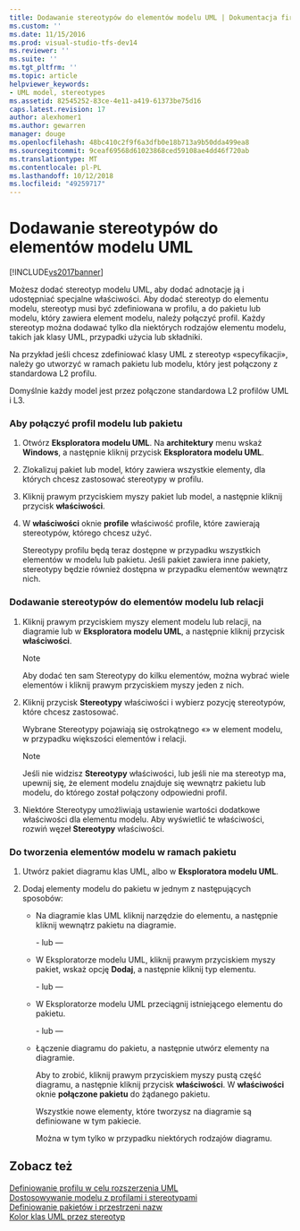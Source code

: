```yaml
---
title: Dodawanie stereotypów do elementów modelu UML | Dokumentacja firmy Microsoft
ms.custom: ''
ms.date: 11/15/2016
ms.prod: visual-studio-tfs-dev14
ms.reviewer: ''
ms.suite: ''
ms.tgt_pltfrm: ''
ms.topic: article
helpviewer_keywords:
- UML model, stereotypes
ms.assetid: 82545252-83ce-4e11-a419-61373be75d16
caps.latest.revision: 17
author: alexhomer1
ms.author: gewarren
manager: douge
ms.openlocfilehash: 48bc410c2f9f6a3dfb0e18b713a9b50dda499ea8
ms.sourcegitcommit: 9ceaf69568d61023868ced59108ae4dd46f720ab
ms.translationtype: MT
ms.contentlocale: pl-PL
ms.lasthandoff: 10/12/2018
ms.locfileid: "49259717"
---
```

# <a name="add-stereotypes-to-uml-model-elements"></a>Dodawanie stereotypów do elementów modelu UML
[!INCLUDE[vs2017banner](../includes/vs2017banner.md)]

Możesz dodać stereotyp modelu UML, aby dodać adnotacje ją i udostępniać specjalne właściwości. Aby dodać stereotyp do elementu modelu, stereotyp musi być zdefiniowana w profilu, a do pakietu lub modelu, który zawiera element modelu, należy połączyć profil. Każdy stereotyp można dodawać tylko dla niektórych rodzajów elementu modelu, takich jak klasy UML, przypadki użycia lub składniki.  
  
 Na przykład jeśli chcesz zdefiniować klasy UML z stereotyp «specyfikacji», należy go utworzyć w ramach pakietu lub modelu, który jest połączony z standardowa L2 profilu.  
  
 Domyślnie każdy model jest przez połączone standardowa L2 profilów UML i L3.  
  
### <a name="to-link-a-profile-to-a-model-or-a-package"></a>Aby połączyć profil modelu lub pakietu  
  
1.  Otwórz **Eksploratora modelu UML**. Na **architektury** menu wskaż **Windows**, a następnie kliknij przycisk **Eksploratora modelu UML**.  
  
2.  Zlokalizuj pakiet lub model, który zawiera wszystkie elementy, dla których chcesz zastosować stereotypy w profilu.  
  
3.  Kliknij prawym przyciskiem myszy pakiet lub model, a następnie kliknij przycisk **właściwości**.  
  
4.  W **właściwości** oknie **profile** właściwość profile, które zawierają stereotypów, którego chcesz użyć.  
  
     Stereotypy profilu będą teraz dostępne w przypadku wszystkich elementów w modelu lub pakietu. Jeśli pakiet zawiera inne pakiety, stereotypy będzie również dostępna w przypadku elementów wewnątrz nich.  
  
### <a name="to-add-stereotypes-to-model-elements-or-relationships"></a>Dodawanie stereotypów do elementów modelu lub relacji  
  
1.  Kliknij prawym przyciskiem myszy element modelu lub relacji, na diagramie lub w **Eksploratora modelu UML**, a następnie kliknij przycisk **właściwości**.  
  
    > [!NOTE]
    >  Aby dodać ten sam Stereotypy do kilku elementów, można wybrać wiele elementów i kliknij prawym przyciskiem myszy jeden z nich.  
  
2.  Kliknij przycisk **Stereotypy** właściwości i wybierz pozycję stereotypów, które chcesz zastosować.  
  
     Wybrane Stereotypy pojawiają się ostrokątnego «» w element modelu, w przypadku większości elementów i relacji.  
  
    > [!NOTE]
    >  Jeśli nie widzisz **Stereotypy** właściwości, lub jeśli nie ma stereotyp ma, upewnij się, że element modelu znajduje się wewnątrz pakietu lub modelu, do którego został połączony odpowiedni profil.  
  
3.  Niektóre Stereotypy umożliwiają ustawienie wartości dodatkowe właściwości dla elementu modelu. Aby wyświetlić te właściwości, rozwiń węzeł **Stereotypy** właściwości.  
  
### <a name="to-create-model-elements-within-a-package"></a>Do tworzenia elementów modelu w ramach pakietu  
  
1.  Utwórz pakiet diagramu klas UML, albo w **Eksploratora modelu UML**.  
  
2.  Dodaj elementy modelu do pakietu w jednym z następujących sposobów:  
  
    -   Na diagramie klas UML kliknij narzędzie do elementu, a następnie kliknij wewnątrz pakietu na diagramie.  
  
         \- lub —  
  
    -   W Eksploratorze modelu UML, kliknij prawym przyciskiem myszy pakiet, wskaż opcję **Dodaj**, a następnie kliknij typ elementu.  
  
         \- lub —  
  
    -   W Eksploratorze modelu UML przeciągnij istniejącego elementu do pakietu.  
  
         \- lub —  
  
    -   Łączenie diagramu do pakietu, a następnie utwórz elementy na diagramie.  
  
         Aby to zrobić, kliknij prawym przyciskiem myszy pustą część diagramu, a następnie kliknij przycisk **właściwości**. W **właściwości** oknie **połączone pakietu** do żądanego pakietu.  
  
         Wszystkie nowe elementy, które tworzysz na diagramie są definiowane w tym pakiecie.  
  
         Można w tym tylko w przypadku niektórych rodzajów diagramu.  
  
## <a name="see-also"></a>Zobacz też  
 [Definiowanie profilu w celu rozszerzenia UML](../modeling/define-a-profile-to-extend-uml.md)   
 [Dostosowywanie modelu z profilami i stereotypami](../modeling/customize-your-model-with-profiles-and-stereotypes.md)   
 [Definiowanie pakietów i przestrzeni nazw](../modeling/define-packages-and-namespaces.md)   
 [Kolor klas UML przez stereotyp](http://code.msdn.microsoft.com/UML-Color-Classes-by-07de2b70)



